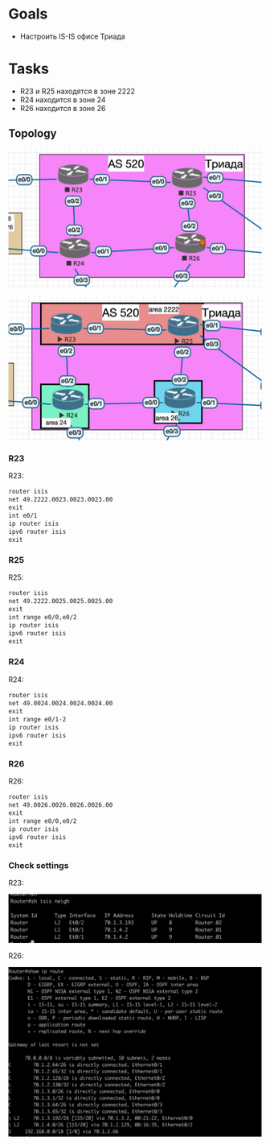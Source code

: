# Goals
- Настроить IS-IS офисе Триада

# Tasks
- R23 и R25 находятся в зоне 2222
- R24 находится в зоне 24
- R26 находится в зоне 26

## Topology

![isis](https://github.com/viktorkomarov/net/blob/main/isis/img/isis.jpeg)

![isis_with_area](https://github.com/viktorkomarov/net/blob/main/isis/img/isis_with_area.jpeg)

### R23

R23:

```console
router isis
net 49.2222.0023.0023.0023.00
exit
int e0/1
ip router isis
ipv6 router isis
exit
```

### R25

R25:

```console
router isis
net 49.2222.0025.0025.0025.00
exit
int range e0/0,e0/2
ip router isis
ipv6 router isis
exit
```

### R24

R24:

```console
router isis
net 49.0024.0024.0024.0024.00
exit
int range e0/1-2
ip router isis
ipv6 router isis
exit
```

### R26

R26:

```console
router isis
net 49.0026.0026.0026.0026.00
exit
int range e0/0,e0/2
ip router isis
ipv6 router isis
exit
```

### Check settings

R23:

![r23_settings](https://github.com/viktorkomarov/net/blob/main/isis/img/r23_settings.jpeg)

R26:

![r26_settings](https://github.com/viktorkomarov/net/blob/main/isis/img/r26_settings.jpeg)